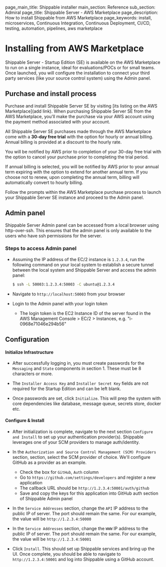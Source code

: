 page_main_title: Shippable installer
main_section: Reference
sub_section: Admiral
page_title: Shippable Server - AWS Marketplace
page_description: How to install Shippable from AWS Marketplace
page_keywords: install, microservices, Continuous Integration, Continuous Deployment, CI/CD, testing, automation, pipelines, aws marketplace

# Installing from AWS Marketplace

Shippable Server - Startup Edition (SE) is available on the AWS Marketplace to
run on a single instance, ideal for evaluations/POCs or for small teams.  Once
launched, you will configure the installation to connect your third party
services (like your source control system) using the Admin panel.

## Purchase and install process 
Purchase and install Shippable Server SE by visiting [its listing on the AWS
Marketplace](add link). When purchasing Shippable Server SE from the AWS
Marketplace, you'll make the purchase via your AWS account using the payment
method associated with your account. 

All Shippable Server SE purchases made through the AWS Marketplace come with a
**30-day free trial** with the option for hourly or annual billing. Annual 
billing is provided at a discount to the hourly rate. 

You will be notified by AWS prior to completion of your 30-day free trial with
the option to cancel your purchase prior to completing the trial period.

If annual billing is selected, you will be notified by AWS prior to your annual
term expiring with the option to extend for another annual term. If you choose
not to renew, upon completing the annual term, billing will automatically
convert to hourly billing.

Follow the prompts within the AWS Marketplace purchase process to launch your
Shippable Server SE instance and proceed to the Admin panel.

## Admin panel

Shippable Server Admin panel can be accessed from a local browser using
http-over-ssh. This ensures that the admin panel is only available to the users
who have ssh permissions for the server.

### Steps to access Admin panel
- Assuming the IP address of the EC/2 instance is `1.2.3.4`, run the following
  command on your local system to establish a secure tunnel between the local
  system and Shippable Server and access the admin panel:

    ```bash
    $ ssh -L 50003:1.2.3.4:50003 -C ubuntu@1.2.3.4
    ```  

- Navigate to `http://localhost:50003` from your browser
- Login to the Admin panel with your login token
    - The login token is the EC2 Instance ID of the server found in the AWS
      Management Console > EC/2 > Instances, e.g. "i-0968e71046e294b56"

## Configuration

#### Initialize Infrastructure
- After successfully logging in, you must create passwords for the `Messaging`
  and `State` components in section 1. These must be 8 characters or more.

- The `Installer Access Key` and `Installer Secret Key` fields are not required
  for the Startup Edition and can be left blank.

- Once passwords are set, click `Initialize`. This will prep the system with
  core dependencies like database, message queue, secrets store, docker etc.

#### Configure & Install
- After initialization is complete, navigate to the next section `Configure and
  Install` to set up your authentication provider(s). Shippable leverages one 
  of your SCM providers to manage auth/identity.

- In the `Authorization and Source Control Management (SCM) Providers` section,
  section, select the SCM provider of choice. We'll configure GitHub as a
  provider as an example.
  - Check the box for `GitHub`, `Auth` column
  - Go to `https://github.com/settings/developers` and register a new
    application
  - The callback URL should be `http://1.2.3.4:50001/auth/github`
  - Save and copy the keys for this application into GitHub auth section of
    Shippable Admin panel

- In the `Service Addresses` section, change the `API` IP address to the public
  IP of server. The port should remain the same. For our example, the value
  will be `http://1.2.3.4:50000`

- In the `Service Addresses` section, change the `WWW` IP address to the public
  IP of server. The port should remain the same. For our example, the value
  will be `http://1.2.3.4:50001`

- Click `Install`. This should set up Shippable services and bring up the UI.
  Once complete, you should be able to navigate to `http://1.2.3.4:50001` and
  log into Shippable using a GitHub account.
